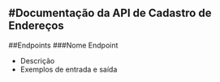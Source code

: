 #Documentação da API de Cadastro de Endereços
---
##Endpoints
###Nome Endpoint 
- Descrição 
- Exemplos de entrada e saída